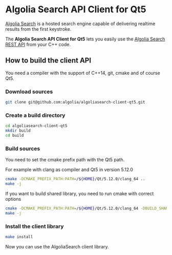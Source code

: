 # Algolia Search API Client for Qt5

[Algolia Search](https://www.algolia.com) is a hosted search engine capable of
delivering realtime results from the first keystroke.

The **Algolia Search API Client for Qt5** lets you easily use the
[Algolia Search REST API](https://www.algolia.com/doc/rest-api/search) from your
C++ code.

## How to build the client API

You need a compiler with the support of C++14, git, cmake and of course Qt5.

### Download sources

```bash
git clone git@github.com:algolia/algoliasearch-client-qt5.git
```

### Create a build directory

```bash
cd algoliasearch-client-qt5
mkdir build
cd build
```

### Build sources

You need to set the cmake prefix path with the Qt5 path.

For example with clang as compiler and Qt5 in version 5.12.0

```bash
cmake -DCMAKE_PREFIX_PATH:PATH=/${HOME}/Qt/5.12.0/clang_64 ..
make -j
```

If you want to build shared library, you need to run cmake with correct options

```bash
cmake -DCMAKE_PREFIX_PATH:PATH=/${HOME}/Qt/5.12.0/clang_64 -DBUILD_SHARED_LIBS:BOOL=ON..
make -j
```


### Install the client library

```bash
make install
```

Now you can use the AlgoliaSearch client library.
